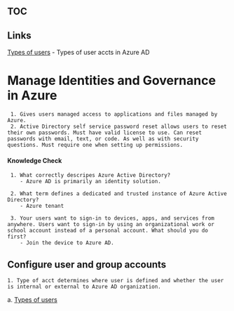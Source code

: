 <!-- 
  -- Azure Administrator Notes
-->
## TOC
## Links
[Types of users](https://learn.microsoft.com/en-us/training/modules/configure-user-group-accounts/2-create-user-accounts)
    - Types of user accts in Azure AD

# Manage Identities and Governance in Azure
<!--
    --  --In this module, you learned about Azure AD features and explored implementation scenarios. You reviewed the main components of Azure AD, including tenants, identities, and accounts, and learned how they're related. You compared Active Directory Domain Services to Azure AD, and discovered how different Azure AD editions support features. You explored the benefits of the Azure AD join and self-service password reset (SSPR) features, and considered how to implement them for your organization.
-->

     1. Gives users managed access to applications and files managed by Azure. 
     2. Active Directory self service password reset allows users to reset their own passwords. Must have valid license to use. Can reset passwords with email, text, or code. As well as with security questions. Must require one when setting up permissions.

#### Knowledge Check ###
   
     1. What correctly descripes Azure Active Directory? 
        - Azure AD is primarily an identity solution.
   
     2. What term defines a dedicated and trusted instance of Azure Active Directory? 
        - Azure tenant
   
     3. Your users want to sign-in to devices, apps, and services from anywhere. Users want to sign-in by using an organizational work or school account instead of a personal account. What should you do first?
        - Join the device to Azure AD.

## Configure user and group accounts ##

    1. Type of acct determines where user is defined and whether the user is internal or external to Azure AD organization.
a. [Types of users](https://learn.microsoft.com/en-us/training/modules/configure-user-group-accounts/2-create-user-accounts)

